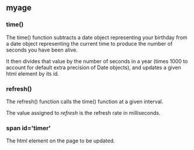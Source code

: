 ## myage

### time()

The time() function subtracts a date object representing your birthday from a date object representing the current time to produce the number of seconds you have been alive.

It then divides that value by the number of seconds in a year (times 1000 to account for default extra precision of Date objects), and updates a given html element by its id.

### refresh()

The refresh() function calls the time() function at a given interval.

The value assigned to _refresh_ is the refresh rate in milliseconds.

### span id='timer'

The html element on the page to be updated.
